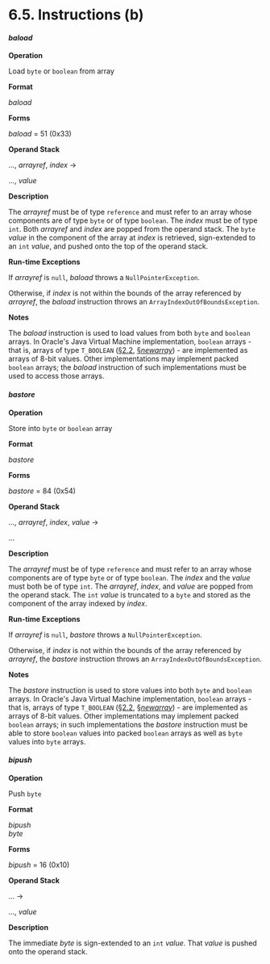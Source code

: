 # 6.5. Instructions \(b\)

#### _baload_

**Operation**

Load `byte` or `boolean` from array

**Format**

  
_baload_  


**Forms**

_baload_ = 51 \(0x33\)

**Operand Stack**

..., _arrayref_, _index_ →

..., _value_

**Description**

The _arrayref_ must be of type `reference` and must refer to an array whose components are of type `byte` or of type `boolean`. The _index_ must be of type `int`. Both _arrayref_ and _index_ are popped from the operand stack. The `byte` _value_ in the component of the array at _index_ is retrieved, sign-extended to an `int` _value_, and pushed onto the top of the operand stack.

**Run-time Exceptions**

If _arrayref_ is `null`, _baload_ throws a `NullPointerException`.

Otherwise, if _index_ is not within the bounds of the array referenced by _arrayref_, the _baload_ instruction throws an `ArrayIndexOutOfBoundsException`.

**Notes**

The _baload_ instruction is used to load values from both `byte` and `boolean` arrays. In Oracle's Java Virtual Machine implementation, `boolean` arrays - that is, arrays of type `T_BOOLEAN` \([§2.2](https://docs.oracle.com/javase/specs/jvms/se8/html/jvms-2.html#jvms-2.2), [§_newarray_](https://docs.oracle.com/javase/specs/jvms/se8/html/jvms-6.html#jvms-6.5.newarray)\) - are implemented as arrays of 8-bit values. Other implementations may implement packed `boolean` arrays; the _baload_ instruction of such implementations must be used to access those arrays.

#### _bastore_

**Operation**

Store into `byte` or `boolean` array

**Format**

  
_bastore_  


**Forms**

_bastore_ = 84 \(0x54\)

**Operand Stack**

..., _arrayref_, _index_, _value_ →

...

**Description**

The _arrayref_ must be of type `reference` and must refer to an array whose components are of type `byte` or of type `boolean`. The _index_ and the _value_ must both be of type `int`. The _arrayref_, _index_, and _value_ are popped from the operand stack. The `int` _value_ is truncated to a `byte` and stored as the component of the array indexed by _index_.

**Run-time Exceptions**

If _arrayref_ is `null`, _bastore_ throws a `NullPointerException`.

Otherwise, if _index_ is not within the bounds of the array referenced by _arrayref_, the _bastore_ instruction throws an `ArrayIndexOutOfBoundsException`.

**Notes**

The _bastore_ instruction is used to store values into both `byte` and `boolean` arrays. In Oracle's Java Virtual Machine implementation, `boolean` arrays - that is, arrays of type `T_BOOLEAN` \([§2.2](https://docs.oracle.com/javase/specs/jvms/se8/html/jvms-2.html#jvms-2.2), [§_newarray_](https://docs.oracle.com/javase/specs/jvms/se8/html/jvms-6.html#jvms-6.5.newarray)\) - are implemented as arrays of 8-bit values. Other implementations may implement packed `boolean` arrays; in such implementations the _bastore_ instruction must be able to store `boolean` values into packed `boolean` arrays as well as `byte` values into `byte` arrays.

#### _bipush_

**Operation**

Push `byte`

**Format**

  
_bipush_  
_byte_  


**Forms**

_bipush_ = 16 \(0x10\)

**Operand Stack**

... →

..., _value_

**Description**

The immediate _byte_ is sign-extended to an `int` _value_. That _value_ is pushed onto the operand stack.

